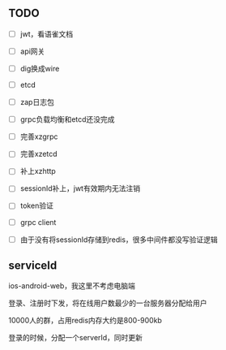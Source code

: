 ## TODO    
- [ ] jwt，看语雀文档
- [ ] api网关
- [ ] dig换成wire
- [ ] etcd
- [ ] zap日志包
- [ ] grpc负载均衡和etcd还没完成
- [ ] 完善xzgrpc
- [ ] 完善xzetcd
- [ ] 补上xzhttp
- [ ] sessionId补上，jwt有效期内无法注销
- [ ] token验证
- [ ] grpc client
- [ ] 由于没有将sessionId存储到redis，很多中间件都没写验证逻辑



## serviceId   
ios-android-web，我这里不考虑电脑端

登录、注册时下发，将在线用户数最少的一台服务器分配给用户

10000人的群，占用redis内存大约是800-900kb


登录的时候，分配一个serverId，同时更新

